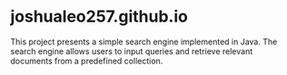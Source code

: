 # joshualeo257.github.io
This project presents a simple search engine implemented in Java. The search engine allows users to input queries and retrieve relevant documents from a predefined collection.  
